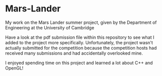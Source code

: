 # Mars-Lander
My work on the Mars Lander summer project, given by the Department of Engineering at the University of Cambridge

Have a look at the pdf submission file within this repository to see what I added to the project more specifically. Unfortunately, the project wasn't actually submitted for the competition because the competition hosts had received many submissions and had accidentally overlooked mine. 

I enjoyed spending time on this project and learned a lot about C++ and OpenGL!
